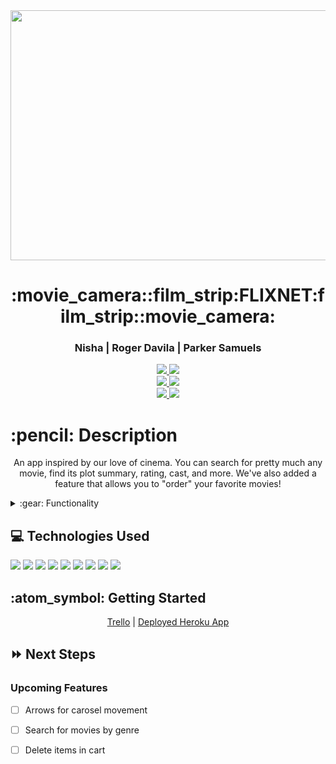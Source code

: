 
<link rel="images" href="images">
<div align="center">
   <img src="main_app/static/images/readMeBackground.jpg" width="800" height="400"/>
</div>

<div align="center">
  <h1>:movie_camera::film_strip:FLIXNET:film_strip::movie_camera:</h1>
  <h3>Nisha | Roger Davila | Parker Samuels</h3>
  <a href="https://github.com/nisha-yadav09/"_target="_blank">
    <img src="https://img.shields.io/badge/-Portfolio:_nisha.github.io-darkgreen?style=flat&logo=medium"/>
  </a>
  <a href="https://www.linkedin.com/in/nisha-yadav09/" target="_blank">
    <img src="https://img.shields.io/badge/-linkedin.com/in/Nisha-blue?style=flat&``logo=Linkedin&logoColor=white">
  </a>
  <br>
  <a href="https://github.com/roger-davila"_target="_blank">
    <img src="https://img.shields.io/badge/-Portfolio:_rogerdavila.io-darkgreen?style=flat&logo=medium"/>
  </a>
  <a href="https://www.linkedin.com/in/nisha-yadav09/" target="_blank">
    <img src="https://img.shields.io/badge/-linkedin.com/in/RogerDavila-blue?style=flat&``logo=Linkedin&logoColor=white">
  </a>
  <br>
  <a href="https://github.com/prkrsamuels7"_target="_blank">
    <img src="https://img.shields.io/badge/-Portfolio:_prkrsamuels.github.io-darkgreen?style=flat&logo=medium"/>
  </a>
  <a href="https://www.linkedin.com/in/parkersamuels/" target="_blank">
    <img src="https://img.shields.io/badge/-linkedin.com/in/ParkerSamuels-blue?style=flat&``logo=Linkedin&logoColor=white">
  </a> 
</div>


<h1>:pencil: Description</h1>
<p align="center" >An app inspired by our love of cinema. You can search for pretty much any movie, find its plot summary, rating, cast, and more. We've also added a feature that allows you to "order" your favorite movies!</p>

<details>
<summary>:gear: Functionality</summary>

  | Description | Screenshot(Mobile) |
  |------------ | ------------|
  | <h3 align="center">Landing Page</h3> | <img src="main_app/static/images/landingPage.png" width="700"/>
  | <h3 align="center">Search Results Page</h3> | <img src="main_app/static/images/searchResults.png" width="700"/>
  | <h3 align="center">Movie Detail 1/2</h3> | <img src="main_app/static/images/movieDetail1.png" width="700"/>
  | <h3 align="center">Movie Detail 2/2</h3> | <img src="main_app/static/images/movieDetail2.png" width="700"/>
  | <h3 align="center">Cart</h3> | <img src="main_app/static/images/cart.png" width="700">
  | <h3 align="center">Checkout</h3> | <img src="main_app/static/images/checkout.png" width="700"/>
  | <h3 align="center">Order History</h3> | <img src="main_app/static/images/orderHistory.png" width="700"/>
  | <h3 align="center">Profile Page</h3> | <img src="main_app/static/images/profilePage.png" width="700"/>
</details>

## :computer: Technologies Used
<img src="https://img.shields.io/badge/Python-FFD43B?style=for-the-badge&logo=python&logoColor=blue">
<img src="https://img.shields.io/badge/Django-092E20?style=for-the-badge&logo=django&logoColor=green">
<img src="https://img.shields.io/badge/PostgreSQL-316192?style=for-the-badge&logo=postgresql&logoColor=white">
<img src="	https://img.shields.io/badge/HTML5-E34F26?style=for-the-badge&logo=html5&logoColor=white">
<img src="https://img.shields.io/badge/CSS3-1572B6?style=for-the-badge&logo=css3&logoColor=white">
<img src="https://img.shields.io/badge/Bootstrap-563D7C?style=for-the-badge&logo=bootstrap&logoColor=white">
<img src="https://img.shields.io/badge/Trello-0052CC?style=for-the-badge&logo=trello&logoColor=white">
<img src="https://img.shields.io/badge/Heroku-430098?style=for-the-badge&logo=heroku&logoColor=white">
<img src="https://img.shields.io/badge/GitHub-100000?style=for-the-badge&logo=github&logoColor=white">
 

<h2> :atom_symbol: Getting Started </h2>
<div align="center">
<a href="https://trello.com/b/Mrtug1qx/flixnet">Trello</a> |
<a href="https://flixnet-tbd.herokuapp.com/">Deployed Heroku App</a>
</div>

## :fast_forward: Next Steps   
### Upcoming Features

- [ ] Arrows for carosel movement 

- [ ] Search for movies by genre   

- [ ] Delete items in cart